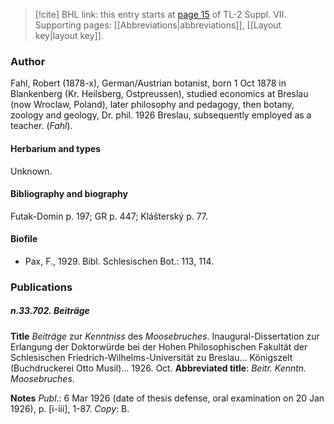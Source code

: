 > [!cite] BHL link: this entry starts at [page 15](https://www.biodiversitylibrary.org/item/103834#page/37/mode/1up) of TL-2 Suppl. VII.
> Supporting pages: [[Abbreviations|abbreviations]], [[Layout key|layout key]].

### Author

Fahl, Robert (1878-x), German/Austrian botanist, born 1 Oct 1878 in Blankenberg (Kr. Heilsberg, Ostpreussen), studied economics at Breslau (now Wroclaw, Poland), later philosophy and pedagogy, then botany, zoology and geology, Dr. phil. 1926 Breslau, subsequently employed as a teacher. (*Fahl*).

#### Herbarium and types

Unknown.

#### Bibliography and biography

Futak-Domin p. 197; GR p. 447; Klášterský p. 77.

#### Biofile

- Pax, F., 1929. Bibl. Schlesischen Bot.: 113, 114.

### Publications

##### n.33.702. Beiträge

**Title**
*Beiträge* zur *Kenntniss* des *Moosebruches*. Inaugural-Dissertation zur Erlangung der Doktorwürde bei der Hohen Philosophischen Fakultät der Schlesischen Friedrich-Wilhelms-Universität zu Breslau... Königszelt (Buchdruckerei Otto Musil)... 1926. Oct.
**Abbreviated title**: *Beitr. Kenntn. Moosebruches*.

**Notes**
*Publ*.: 6 Mar 1926 (date of thesis defense, oral examination on 20 Jan 1926), p. \[i-iii\], 1-87.
*Copy*: B.


